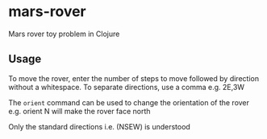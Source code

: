 # mars-rover

Mars rover toy problem in Clojure

## Usage

To move the rover, enter the number of steps to move followed by direction without a whitespace. To separate directions, use a comma 
e.g. 2E,3W

The `orient` command can be used to change the orientation of the rover 
e.g. orient N will make the rover face north

Only the standard directions i.e. (NSEW) is understood
